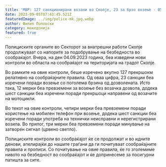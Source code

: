 ```yaml
---
title: 'МВР: 127 санкционирани возачи во Скопје, 23 за брзо возење - 05 СЕПТЕМВРИ 2023'
date: 2023-09-05T07:43:45.521Z
featuredImage: ../img/police-mk.jpg.webp
author: Филип Поповски
category: македонија
featured: true
---
```

Полициските органите во Секторот за внатрешни работи Скопје продолжуваат со напорите за подобрување на безбедноста во сообраќајот. Вчера, на ден 04.09.2023 година, беа изведени нови контроли во областа на сообраќајот на територијата на градот Скопје.

Во рамките на овие контроли, беше изречено вкупно 127 прекршокм релативно на сообраќајните правила. Од оваа цифра, 23 санкции беа изречени поради возење со поголема брзина од дозволената. Исто така, 12 мерки беа превземени за возење без возачка дозвола, додека шест санкции беа изречени поради прекршоци направени од возачите на мотоцикли.

Во текот на овие контроли, четири мерки беа превземени поради користење на мобилен телефон при возење, додека шест санкции беа изречени поради употреба на технички неисправни и нерегистрирани возила. Во прилог, три мерки беа превземени поради минување на затворен сигнал (црвено светло).

Полициските контроли во сообраќајот ќе се продолжат и во идните денови, апелирајќи до нашите граѓани да ги почитуваат сообраќајните правила и прописи. Со почитување на овие правила, ќе го зголемиме нивото на безбедност во сообраќајот и ќе допринесеме за посигурни патишта за сите.
